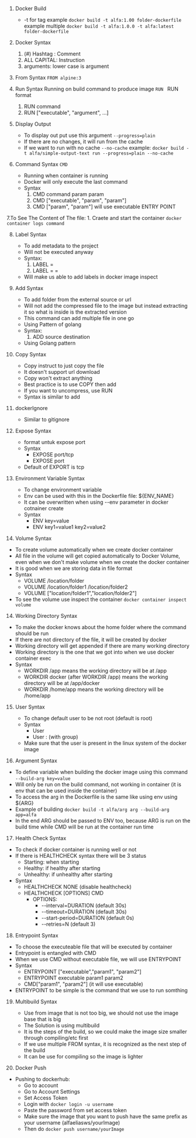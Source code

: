 1. Docker Build
   *  -t for tag
    example
    ```docker build -t alfa:1.00 folder-dockerfile```
    example multiple
    ```docker build -t alfa:1.0.0 -t alfa:latest folder-dockerfile```

2. Docker Syntax
   1. (#) Hashtag : Comment
   2. ALL CAPITAL: Instruction
   3. arguments: lower case is argument
   
3. From Syntax
   ```FROM alpine:3```

4. Run Syntax
   Running on build command to produce image
   ```RUN ```
   RUN format
   1. RUN command
   2. RUN ["executable", "argument", ...]

5. Display Output
   * To display out put use this argument
    ```--progress=plain```
   * If there are no changes, it will run from the cache
   * If we want to run with no cache
    ```--no-cache```
    example:
    ```docker build -t alfa/simple-output-text run --progress=plain --no-cache```

6. Command Syntax
   ```CMD ```
   * Running when container is running
   * Docker will only execute the last command
   * Syntax
     1. CMD command param param
     2. CMD ["executable", "param", "param"]
     3. CMD ["param", "param"] will use executable ENTRY POINT

7.To See The Content of The file:
    1. Craete and start the container
    ```docker container logs command```

8. Label Syntax
   * To add metadata to the project
   * Will not be executed anyway
   * Syntax:
     1. LABEL <key>=<value>
     2. LABEL <key1>=<value1> <key2>=<value2> 
   * Will make us able to add labels in docker image inspect

9. Add Syntax
   * To add folder from the external source or url
   * Will not add the compressed file to the image but instead extracting it so what is inside is the extracted version
   * This command can add multiple file in one go
   * Using Pattern of golang 
   * Syntax:
     1. ADD source destination
   * Using Golang pattern

10. Copy Syntax
    * Copy instruct to just copy the file
    * It doesn't support url download
    * Copy won't extract anything
    * Best practice is to use COPY then add
    * If you want to uncompress, use RUN
    * Syntax is similar to add

11. dockerIgnore
    * Similar to gitignore

12. Expose Syntax
    * format untuk expose port
    * Syntax
      * EXPOSE port/tcp
      * EXPOSE port
    * Default of EXPORT is tcp
  
12. Environment Variable Syntax
    * To change environment variable
    * Env can be used with this in the Dockerfile file: ${ENV_NAME}
    * It can be overwritten when using --env parameter in docker cotnainer create
    * Syntax
      * ENV key=value
      * ENV key1=value1 key2=value2

13. Volume Syntax
   * To create volume automatically when we create docker container
   * All file in the volume will get copied automatically to Docker Volume, even when we don't make volume when we create the docker container
   * It is good when we are storing data in file format
   * Syntax
       * VOLUME /location/folder
       * VOLUME /location/folder1 /location/folder2
       * VOLUME ["location/folder1","location/folder2"]
   * To see the volume use inspect the container
   ```docker container inspect volume```

14. Working Directory Syntax
   * To make the docker knows about the home folder where the command should be run
   * If there are not directory of the file, it will be created by docker
   * Working directory will get appended if there are many working directory
   * Working directory is the one that we got into when we use docker container exec 
   * Syntax
     * WORKDIR /app means the working directory will be at /app
     * WORKDIR docker  (after WORKDIR /app) means the working directory will be at /app/docker
     * WORKDIR /home/app means the working directory will be /home/app

15. User Syntax
    * To change default user to be not root (default is root)
    * Syntax
      * User <user>
      * User <user>:<group> (with group)
    * Make sure that the user is present in the linux system of the docker image

16. Argument Syntax
   * To define variable when building the docker image using this command
   ```--build-arg key=value```
   * Will only be run on the build command, not working in container (it is env that can be used inside the container)
   * To access the arg in the Dockerfile is the same like using env using ${ARG}
   * Example of building
   ```docker build -t alfa/arg arg --build-arg app=alfa```
   * In the end ARG should be passed to ENV too, because ARG is run on the build time while CMD will be run at the container run time

17. Health Check Syntax
   * To check if docker container is running well or not
   * If there is HEALTHCHECK syntax there will be 3 status
     * Starting: when starting
     * Healthy: if healthy after starting
     * Unhealthy: if unhealthy after starting
   * Syntax
     * HEALTHCHECK NONE (disable healthcheck)
     * HEALTHCHECK [OPTIONS] CMD
       * OPTIONS:
         * --interval=DURATION (default 30s)
         * --timeout=DURATION (default 30s)
         * --start-period=DURATION (default 0s)
         * --retries=N (default 3)

18. Entrypoint Syntax
   * To choose the executeable file that will be executed by container
   * Entrypoint is entangled with CMD
   * When we use CMD without executable file, we will use ENTRYPOINT
   * Syntax
     * ENTRYPOINT ["executable","param1", "param2"]
     * ENTRYPOINT executable param1 param2
     * CMD["param1", "param2"] (it will use executable)
   * ENTRYPOINT to be simple is the command that we use to run somthing

19. Multibuild Syntax
    *  Use from image that is not too big, we should not use the image base that is big
    *  The Solution is using multibuild
    *  It is the steps of the build, so we could make the image size smaller through compiling/etc first
    *  If we use multiple FROM syntax, it is recognized as the next step of the build
    *  It can be use for compiling so the image is lighter

20. Docker Push
   * Pushing to dockerhub:
     * Go to account
     * Go to Account Settings
     * Set Access Token
     * Login with ```docker login -u username```
     * Paste the password from set access token
     * Make sure the image that you want to push have the same prefix as your username (alfaeliasws/yourImage)
     * Then do ```docker push username/yourImage```